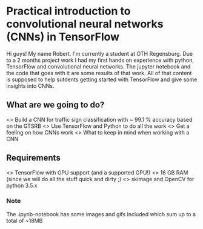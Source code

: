 # Practical introduction to convolutional neural networks (CNNs) in TensorFlow

Hi guys! My name Robert. I'm currently a student at OTH Regensburg. Due to a 2 months project work I had my first hands on experience with python, TensorFlow and convolutional neural networks. The jupyter notebook and the code that goes with it are some results of that work. All of that content is supposed to help sutdents getting started with TensorFlow and give some insights into CNNs.

## What are we going to do?
<> Build a CNN for traffic sign classification with ~ 99.1 % accuracy based on the GTSRB
<> Use TensorFlow and Python to do all the work
<> Get a feeling on how CNNs work
<> What to keep in mind when working with a CNN

## Requirements
<> TensorFlow with GPU support (and a supported GPU!)
<> 16 GB RAM (since we will do all the stuff quick and dirty ;)
<> skimage and OpenCV for python 3.5.x

### Note
The .ipynb-notebook has some images and gifs included which sum up to a total of ~18MB
